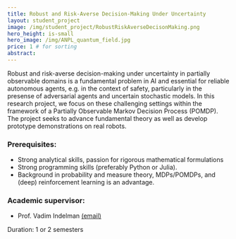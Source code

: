 ```yaml
---
title: Robust and Risk-Averse Decision-Making Under Uncertainty
layout: student_project
image: /img/student_project/RobustRiskAverseDecisonMaking.png
hero_height: is-small
hero_image: /img/ANPL_quantum_field.jpg 
price: 1 # for sorting 
abstract: 
---
```


Robust and risk-averse decision-making under uncertainty in partially observable domains is a fundamental problem in AI and essential for reliable autonomous agents, e.g. in the context of safety, particularly in the presense of adversarial agents and uncertain stochastic models. In this research project, we focus on these challenging settings within the framework of a Partially Observable Markov Decision Process (POMDP). The project seeks to advance fundamental theory as well as develop prototype demonstrations on real robots.

### Prerequisites:
- Strong analytical skills, passion for rigorous mathematical formulations
- Strong programming skills (preferably Python or Julia). 
- Background in probability and measure theory, MDPs/POMDPs, and (deep) reinforcement learning is an advantage.

### Academic supervisor:
- Prof. Vadim Indelman [(email)](mailto:vadim.indelman@technion.ac.il)

Duration: 1 or 2 semesters
